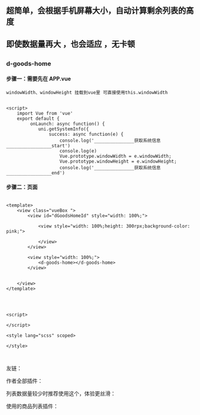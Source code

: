 ## 超简单，会根据手机屏幕大小，自动计算剩余列表的高度
## 
## 即使数据量再大 ，也会适应 ，无卡顿
## 
### d-goods-home


#### 步骤一：需要先在 APP.vue
````
windowWidth、windowHeight 挂载到vue里 可直接使用this.windowWidth


<script>
	import Vue from 'vue'
	export default {
		 onLaunch: async function() {
			uni.getSystemInfo({
				success: async function(e) {
					console.log('_______________获取系统信息_________________start')
					console.log(e)
					Vue.prototype.windowWidth = e.windowWidth;
					Vue.prototype.windowHeight = e.windowHeight;
					console.log('_______________获取系统信息_________________end')
````	

#### 步骤二：页面
````

<template>
	<view class="vueBox ">
		<view id="dGoodsHomeId" style="width: 100%;">
			
			<view style="width: 100%;height: 300rpx;background-color: pink;">
				
			</view>
		</view>
		
		<view style="width: 100%;">
			<d-goods-home></d-goods-home>
		</view>
		
		
	</view>
</template>




<script>
	
</script>

<style lang="scss" scoped>

</style>



````



友链：

作者全部插件：[](https://ext.dcloud.net.cn/publisher?id=117346)

列表数据量较少时推荐使用这个，体验更丝滑：[](https://ext.dcloud.net.cn/plugin?id=8428)


使用的商品列表插件：[](https://ext.dcloud.net.cn/plugin?id=3935)